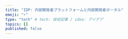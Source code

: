 ```yaml
---
title: "IDP: 内部開発者プラットフォームと内部開発者ポータル"
emoji: "⚡"
type: "tech" # tech: 技術記事 / idea: アイデア
topics: []
published: false
---
```

